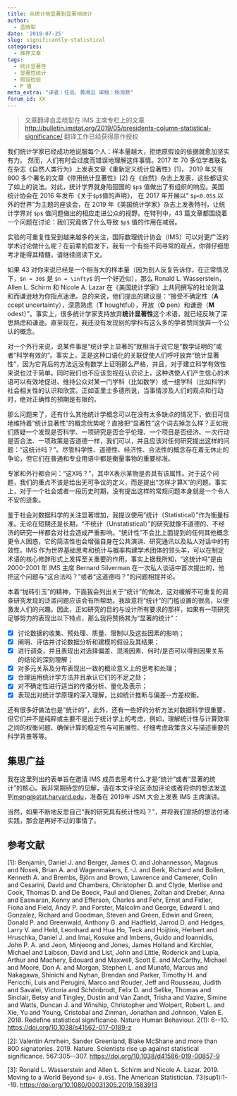```yaml
---
title: 从统计地显著到显著地统计
author: 
  - 孟晓犁
date: '2019-07-25'
slug: significantly-statistical
categories:
  - 推荐文章
tags: 
  - 统计显著性
  - 显著性统计
  - 假设检验
  - P 值
meta_extra: "译者：任焱、黄湘云 审稿：杨洵默"
forum_id: XX
---
```


> 文章翻译自孟晓犁在 IMS 主席专栏上的文章 <http://bulletin.imstat.org/2019/05/presidents-column-statistical-significance/> 翻译工作已经获得原作授权

我们统计学家已经成功地说服每个人：样本量越大，拒绝原假设的依据就愈加坚实有力。 然而，人们有时会过度而错误地理解这件事情。2017 年 70 多位学者联名在杂志《自然人类行为》上发表文章《重新定义统计显著性》[1]， 2019 年又有 800 多个署名的文章《停用统计显著性》[2] 在《自然》杂志上发表，这些都证实了如上的说法。对此，统计学界就身陷囹圄的 `$p$` 值做出了有组织的响应。美国统计协会在 2016 年发布《关于`$p$`值的声明》， 在 2017 年开展以“ `$p<0.05$` 以外的世界”为主题的座谈会，在 2019 年《美国统计学家》杂志上发表特刊，让统计学界对 `$p$` 值问题做出的相应走进公众的视野。在特刊中，43 篇文章都围绕着一个问题在讨论：我们究竟做了什么导致 `$p$` 值的作用在减弱。

实验的可重复性受到越来越多的关注，国际数理统计协会（IMS）可以对更广泛的学术讨论做什么呢？在前辈的启发下，我有一个有些不同寻常的观点，你得仔细思考才能得其精髓，请继续阅读下文。

如果 43 对你来说已经是一个相当大的样本量（因为别人反复告诉你，在正常情况下，`$n = 30$` 是 `$n = \infty$` 的一个好近似），那么 Ronald L. Wasserstein， Allen L. Schirm 和 Nicole A. Lazar 在《美国统计学家》上共同撰写的社论则温和而谦逊地为你指点迷津。总的来说，他们提出的建议是：“接受不确定性（**A** ccept uncertainty），深思熟虑（**T** houghtful），开放（**O** pen）和谦逊（**M** odest）”。事实上，很多统计学家支持放弃**统计显著性**这个术语，就已经反映了深思熟虑和谦逊。直至现在，我还没有发现别的学科有这么多的学者赞同放弃一个公认的概念。

对一个外行来说，说某件事是“统计学上显著的”就相当于说它是“数学证明的”或者“科学有效的”。事实上，正是这种口语化的关联促使人们呼吁放弃“统计显著性”，因为它背后的方法远没有数学上证明那么严格，并且，对于建立科学有效性来说也过于简单。同时我们也不应该忽视在认识论上，这种诱使人们产生信心的术语可以有效地促进、维持公众对某一门学科（比如数学）或一组学科（比如科学）社会相关性的认识和欣赏。正如亚里士多德所说，当事情涉及人们的观点和行动时，绝对正确性的预期是有限的。

那么问题来了，还有什么其他统计学概念可以在没有太多缺点的情况下，依旧可信地维持着“统计显著性”的概念优势呢？直接把“显著性”这个词去掉怎么样？正如我们质疑一个发现是否科学、一项研究是否合乎伦理、一个项目是否经济、一次行动是否合法、一项政策是否道德一样，我们可以，并且应该对任何研究提出这样的问题：“这统计吗？”。尽管科学性、道德性、经济性、合法性的概念存在着无休止的争论，但它们在普通和专业用语中都是衡量事物的重要标准。

专家和外行都会问：“这X吗？”，其中X表示某物是否具有该属性。对于这个问题，我们的重点不该是给出无可争议的定义，而是提出“怎样才算X”的问题。事实上，对于一个社会或者一段历史时期，没有提出这样的常规问题本身就是一个令人不安的迹象。

鉴于社会对数据科学的关注显著增加，我提议使用“统计（Statistical）”作为衡量标准。无论在短期还是长期，“不统计（Unstatistical）”的研究就像不道德的、不经济的研究一样都会对社会造成严重影响。“统计性”不会比上面提到的任何其他概念更令人困惑，它的简洁性也会增强自身在公共演讲、研究通讯以及私人对话中的有效性。IMS 作为世界基础思考和统计与概率构建学术团体的领头羊，可以在制定术语的核心修辞形式上发挥至关重要的作用。事实上据我所知，“这统计吗”是由 2000-2001 年 IMS 主席 Bernard Silverman 在一次私人谈话中首次提出的，他把这个问题与“这合法吗？”或者“这道德吗？”的问题相提并论。

本着“抛砖引玉”的精神，下面我会列出关于“统计”的做法，这对缓解不可重复的调查研究发现的泛滥问题应该会有所帮助。我故意将“统计”的门槛设置的很高，以便激发人们的兴趣。因此，正如研究的目的与设计所有要求的那样，如果有一项研究足够努力的表现出以下特点，那么我将赞扬其为“显著的统计”：

- [x] 讨论数据的收集、预处理、质量、限制以及这些因素的影响；
- [x] 阐明、评估并讨论数据分析和建模的假设及其结果；
- [x] 进行调查，并且表现出对选择偏差、混淆因素、何时/是否可以得到因果关系的结论的深刻理解；
- [x] 对多元关系及分布表现出一致的概论意义上的思考和处理；
- [x] 合理运用统计学方法并且承认它们的不足之处；
- [x] 对不确定性进行适当的传播分析、量化及表示；
- [x] 表现出对统计学原理的深入理解，比如统计推断与偏差--方差权衡。

还有很多好做法也是“统计的”，此外，还有一些好的分析方法对数据科学很重要，但它们并不是纯粹或主要不是出于统计学上的考虑，例如，理解统计性与计算效率之间的权衡问题、确保计算的稳定性与可拓展性、仔细考虑政策含义与描述重要的科学背景等等。


## 集思广益

我在这里列出的表单旨在邀请 IMS 成员去思考什么才是“统计”或者“显著的统计”的核心。我非常期待您的见解，请在本文评论区添加评论或者将你的想法发送到[meng@stat.harvard.edu](mailto:meng@stat.harvard.edu)，准备在 2019年 JSM 大会上发表 IMS 主席演讲。

当然，如果不断地反思自己“我的研究具有统计性吗？”，并将我们宣扬的想法付诸实践，那会是再好不过的事情了。

## 参考文献

[1]: Benjamin, Daniel J. and Berger, James O. and Johannesson, Magnus and Nosek, Brian A. and Wagenmakers, E.-J. and Berk, Richard and Bollen, Kenneth A. and Brembs, Björn and Brown, Lawrence and Camerer, Colin and Cesarini, David and Chambers, Christopher D. and Clyde, Merlise and Cook, Thomas D. and De Boeck, Paul and Dienes, Zoltan and Dreber, Anna and Easwaran, Kenny and Efferson, Charles and Fehr, Ernst and Fidler, Fiona and Field, Andy P. and Forster, Malcolm and George, Edward I. and Gonzalez, Richard and Goodman, Steven and Green, Edwin and Green, Donald P. and Greenwald, Anthony G. and Hadfield, Jarrod D. and Hedges, Larry V. and Held, Leonhard and Hua Ho, Teck and Hoijtink, Herbert and Hruschka, Daniel J. and Imai, Kosuke and Imbens, Guido and Ioannidis, John P. A. and Jeon, Minjeong and Jones, James Holland and Kirchler, Michael and Laibson, David and List, John and Little, Roderick and Lupia, Arthur and Machery, Edouard and Maxwell, Scott E. and McCarthy, Michael and Moore, Don A. and Morgan, Stephen L. and Munafó, Marcus and Nakagawa, Shinichi and Nyhan, Brendan and Parker, Timothy H. and Pericchi, Luis and Perugini, Marco and Rouder, Jeff and Rousseau, Judith and Savalei, Victoria and Schönbrodt, Felix D. and Sellke, Thomas and Sinclair, Betsy and Tingley, Dustin and Van Zandt, Trisha and Vazire, Simine and Watts, Duncan J. and Winship, Christopher and Wolpert, Robert L. and Xie, Yu and Young, Cristobal and Zinman, Jonathan and Johnson, Valen E. 2018. Redefine statistical significance. Nature Human Behaviour. 2(1): 6--10. <https://doi.org/10.1038/s41562-017-0189-z>

[2]: Valentin Amrhein, Sander Greenland, Blake McShane and more than 800 signatories. 2019. Nature. Scientists rise up against statistical significance. 567:305--307. <https://doi.org/10.1038/d41586-019-00857-9>

[3]: Ronald L. Wasserstein and Allen L. Schirm and Nicole A. Lazar. 2019. Moving to a World Beyond `$p< 0.05$`. The American Statistician. 73(sup1):1--19. <https://doi.org/10.1080/00031305.2019.1583913>
